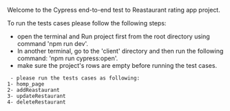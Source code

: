 Welcome to the Cypress end-to-end test to Reastaurant rating app project.

   To run the tests cases please follow the following steps: 
  - open the terminal and Run project first from the root directory using command 'npm run dev'.
  -  In another terminal, go to the 'client' directory and then run the following command:
   'npm run cypress:open'.
  - make sure the project's rows are empty before running the test cases.
````
 - please run the tests cases as following:
1- homp_page
2- addReastaurant
3- updateRestaurant
4- deleteRestaurant

````
